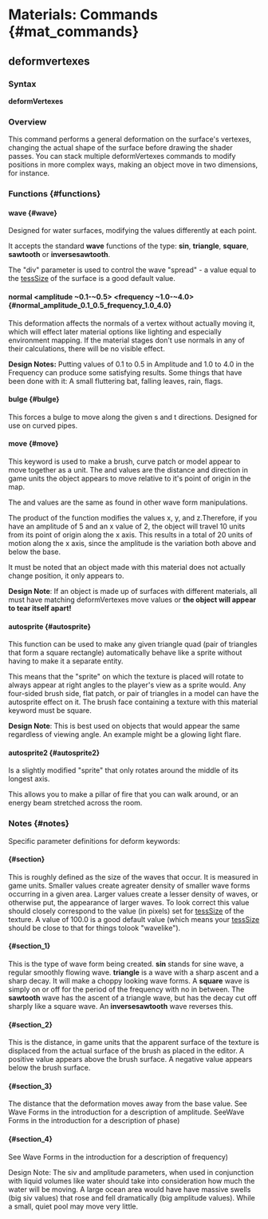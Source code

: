 # Materials: Commands {#mat_commands}
## deformvertexes
### Syntax

**deformVertexes <func>**

### Overview

This command performs a general deformation on the surface's vertexes,
changing the actual shape of the surface before drawing the shader
passes. You can stack multiple deformVertexes commands to modify
positions in more complex ways, making an object move in two dimensions,
for instance.

### Functions {#functions}

#### wave <siv> <func> <base> <amplitude> <phase> <freq> {#wave}

Designed for water surfaces, modifying the values differently at each
point.

It accepts the standard **wave** functions of the type: **sin**,
**triangle**, **square**, **sawtooth** or **inversesawtooth**.

The "div" parameter is used to control the wave "spread" - a value equal
to the [tessSize](vmap_tessSize) of the
surface is a good default value.

#### normal <siv> <func> <base> &lt;amplitude ~0.1-~0.5&gt; &lt;frequency ~1.0-~4.0&gt; {#normal_amplitude_0.1_0.5_frequency_1.0_4.0}

This deformation affects the normals of a vertex without actually moving
it, which will effect later material options like lighting and
especially environment mapping. If the material stages don't use normals
in any of their calculations, there will be no visible effect.

**Design Notes:** Putting values of 0.1 to 0.5 in Amplitude and 1.0 to
4.0 in the Frequency can produce some satisfying results. Some things
that have been done with it: A small fluttering bat, falling leaves,
rain, flags.

#### bulge <bulgeWidth> <bulgeHeight> <bulgeSpeed> {#bulge}

This forces a bulge to move along the given s and t directions. Designed
for use on curved pipes.

#### move<x> <y> <z> <func> <base> <amplitude> <phase> <freq> {#move}

This keyword is used to make a brush, curve patch or model appear to
move together as a unit. The **<x>** **<y>** and **<z>** values are the
distance and direction in game units the object appears to move relative
to it's point of origin in the map.

The **<func> <base> <amplitude> <phase>** and **<freq>** values are the
same as found in other wave form manipulations.

The product of the function modifies the values x, y, and z.Therefore,
if you have an amplitude of 5 and an x value of 2, the object will
travel 10 units from its point of origin along the x axis. This results
in a total of 20 units of motion along the x axis, since the amplitude
is the variation both above and below the base.

It must be noted that an object made with this material does not
actually change position, it only appears to.

**Design Note**: If an object is made up of surfaces with different
materials, all must have matching deformVertexes move values or **the
object will appear to tear itself apart!**

#### autosprite {#autosprite}

This function can be used to make any given triangle quad (pair of
triangles that form a square rectangle) automatically behave like a
sprite without having to make it a separate entity.

This means that the "sprite" on which the texture is placed will rotate
to always appear at right angles to the player's view as a sprite would.
Any four-sided brush side, flat patch, or pair of triangles in a model
can have the autosprite effect on it. The brush face containing a
texture with this material keyword must be square.

**Design Note**: This is best used on objects that would appear the same
regardless of viewing angle. An example might be a glowing light flare.

#### autosprite2 {#autosprite2}

Is a slightly modified "sprite" that only rotates around the middle of
its longest axis.

This allows you to make a pillar of fire that you can walk around, or an
energy beam stretched across the room.

### Notes {#notes}

Specific parameter definitions for deform keywords:

#### <siv> {#section}

This is roughly defined as the size of the waves that occur. It is
measured in game units. Smaller values create agreater density of
smaller wave forms occurring in a given area. Larger values create a
lesser density of waves, or otherwise put, the appearance of larger
waves. To look correct this value should closely correspond to the value
(in pixels) set for
[tessSize](vmap_tessSize) of the texture.
A value of 100.0 is a good default value (which means your
[tessSize](vmap_tessSize) should be close
to that for things tolook "wavelike").

#### <func> {#section_1}

This is the type of wave form being created. **sin** stands for sine
wave, a regular smoothly flowing wave. **triangle** is a wave with a
sharp ascent and a sharp decay. It will make a choppy looking wave
forms. A **square** wave is simply on or off for the period of the
frequency with no in between. The **sawtooth** wave has the ascent of a
triangle wave, but has the decay cut off sharply like a square wave. An
**inversesawtooth** wave reverses this.

#### <base> {#section_2}

This is the distance, in game units that the apparent surface of the
texture is displaced from the actual surface of the brush as placed in
the editor. A positive value appears above the brush surface. A negative
value appears below the brush surface.

#### <amplitude> {#section_3}

The distance that the deformation moves away from the base value. See
Wave Forms in the introduction for a description of amplitude. <phase>
SeeWave Forms in the introduction for a description of phase)

#### <frequency> {#section_4}

See Wave Forms in the introduction for a description of frequency)

Design Note: The siv and amplitude parameters, when used in conjunction
with liquid volumes like water should take into consideration how much
the water will be moving. A large ocean area would have have massive
swells (big siv values) that rose and fell dramatically (big amplitude
values). While a small, quiet pool may move very little.